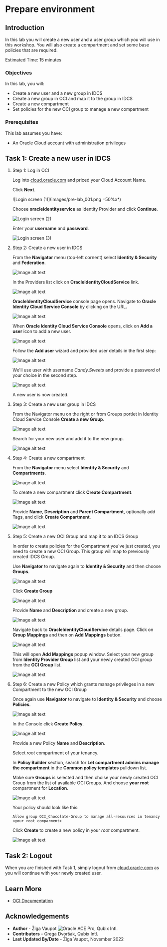 # Prepare environment

## Introduction

In this lab you will create a new user and a user group which you will use in this workshop. You will also create a compartment and set some base policies that are required.

Estimated Time: 15 minutes

### Objectives

In this lab, you will:

* Create a new user and a new group in IDCS
* Create a new group in OCI and map it to the group in IDCS
* Create a new compartment
* Set policies for the new OCI group to manage a new compartment

### Prerequisites

This lab assumes you have:

* An Oracle Cloud account with administration privileges

## Task 1: Create a new user in IDCS

1. Step 1: Log in OCI
  
    Log into [cloud.oracle.com](https://cloud.oracle.com) and priced your Cloud Account Name.

    Click **Next**.

    ![Login screen (1)](images/pre-lab_001.png =50%x*)

    Choose **oracleidentityservice** as Identity Provider and click **Continue**.

    ![Login screen (2)](images/pre-lab_002.jpg)

    Enter your **username** and **password**.

    ![Login screen (3)](images/pre-lab_003.jpg)

2. Step 2: Create a new user in IDCS

    From the **Navigator** menu (top-left cornent) select **Identity & Security** and **Federation**.

    ![Image alt text](images/pre-lab_004.png)

    In the Providers list click on **OracleIdentityCloudService** link.

    ![Image alt text](images/pre-lab_005.jpg)

    **OracleIdentityCloudService** console page opens. Navigate to **Oracle Identity Cloud Service Console** by clicking on the URL.

    ![Image alt text](images/pre-lab_006.jpg)

    When **Oracle Identity Cloud Service Console** opens, click on **Add a user** icon to add a new user.

    ![Image alt text](images/pre-lab_007.png)

    Follow the **Add user** wizard and provided user details in the first step:

    ![Image alt text](images/pre-lab_008.jpg)

    We'll use user with username *Candy.Sweets* and provide a password of your choice in the second step.

    ![Image alt text](images/pre-lab_009.png)

    A new user is now created.

3. Step 3: Create a new user group in IDCS

    From the Navigator menu on the right or from Groups portlet in Identity Cloud Service Console **Create a new Group**.

    ![Image alt text](images/pre-lab_010.png)

    Search for your new user and add it to the new group.

    ![Image alt text](images/pre-lab_011.png)

4. Step 4: Create a new compartment

    From the **Navigator** menu select **Identity & Security** and **Compartments**.

    ![Image alt text](images/pre-lab_012.png)

    To create a new compartment click **Create Compartment**.

    ![Image alt text](images/pre-lab_013.png)

    Provide **Name**, **Description** and **Parent Compartment**, optionally add Tags, and click **Create Compartment**.

    ![Image alt text](images/pre-lab_014.png)

5. Step 5: Create a new OCI Group and map it to an IDCS Group

    In order to create policies for the Compartment you've just created, you need to create a new OCI Group. This group will map to previously created IDCS Group.

    Use **Navigator** to navigate again to **Identity & Security** and then choose **Groups**.

    ![Image alt text](images/pre-lab_016.png)

    Click **Create Group**

    ![Image alt text](images/pre-lab_017.png)

    Provide **Name** and **Description** and create a new group.

    ![Image alt text](images/pre-lab_018.jpg)

    Navigate back to **OracleIdentityCloudService** details page. Click on **Group Mappings** and then on **Add Mappings** button.

    ![Image alt text](images/pre-lab_019.png)

    This will open **Add Mappings** popup window. Select your new group from **Identity Provider Group** list and your newly created OCI group from the **OCI Group** list.

    ![Image alt text](images/pre-lab_020.jpg)

6. Step 6: Create a new Policy which grants manage privileges in a new Compartment to the new OCI Group

    Once again use **Navigator** to navigate to **Identity & Security** and choose **Policies**.

    ![Image alt text](images/pre-lab_021.png)

    In the Console click **Create Policy**.

    ![Image alt text](images/pre-lab_022.png)

    Provide a new Policy **Name** and **Description**.

    Select *root* compartment of your tenancy.

    In **Policy Builder** section, search for **Let compartment admins manage the compartment** in the **Common policy templates** pulldown list.

    Make sure **Groups** is selected and then choise your newly created OCI Group from the list of available OCI Groups. And choose **your root** compartment for **Location**.

    ![Image alt text](images/pre-lab_023.png)

    Your policy should look like this:

     ```
     Allow group OCI_Chocolate-Group to manage all-resources in tenancy <your root comparment>
     ```

     Click **Create** to create a new policy in your *root* compartment.

     ![Image alt text](images/pre-lab_024.jpg)

## Task 2: Logout

When you are finished with Task 1, simply logout from [cloud.oracle.com](https://cloud.oracle.com) as you will continue with your newly created user.

## Learn More

* [OCI Documentation](https://docs.oracle.com/en-us/iaas/Content/home.htm)

## Acknowledgements

* **Author** - Žiga Vaupot ![Oracle ACE Pro](images/SpadeACEPro.png), Qubix Intl.
* **Contributors** -  Grega Dvoršak, Qubix Intl.
* **Last Updated By/Date** - Žiga Vaupot, November 2022
